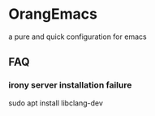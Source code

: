 # OrangEmacs
a pure and quick configuration for emacs
## FAQ
### irony server installation failure
sudo apt install libclang-dev